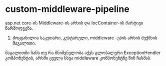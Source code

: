 # custom-middleware-pipeline
asp.net core-ის Middleware-ის არხის და IocContainer-ის მარტივი წარმოდგენა.

1) მოყვანილია საკუთარი, კუსტარული, middleware -ების არხის შექმნის მაგალითი.

მაგალითში ჩანს თუ რა მნიშვნელობა აქვს გლობალური ExceptionHendler კომპონენტის, 
არხში ყველა სხვა middleware კომპონენტზე წინ ჩასმას.
